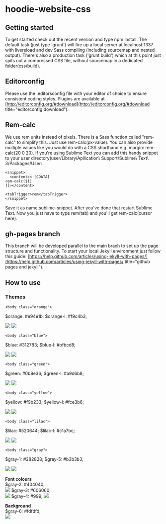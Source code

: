 hoodie-website-css
==================

## Getting started

To get started check out the recent version and type npm install.
The default task (just type 'grunt') will fire up a local server at localhost:1337 with livereload and dev Sass compiling (including sourcemap and nested output).
There's also a production task ('grunt build') which at this point just spits out a compressed CSS file, without sourcemap in a dedicated folder(css/build).

## Editorconfig

Please use the .editorsconfig file with your editor of choice to ensure consistent coding styles. Plugins are available at [http://editorconfig.org/#download](http://editorconfig.org/#download title="editorconfig download").

## Rem-calc

We use rem units instead of pixels. There is a Sass function called "rem-calc" to simplify this. Just use rem-calc(px-value). You can also provide multiple values like you would do with a CSS shorthand e.g. margin: rem-calc(20 0 20).
If you're using Sublime Text you can add this handy snippet to your user directory(user/Library/Apllication\ Support/Sublime\ Text\ 3/Packages/User:

    <snippet>
      <content><![CDATA[
    rem-calc($1)
    ]]></content>

    <tabTrigger>rem</tabTrigger>
    </snippet>

Save it as name.sublime-snippet. After you've done that restart Sublime Text. Now you just have to type rem(tab) and you'll get rem-calc(cursor here).

## gh-pages branch

This branch will be developed parallel to the main brach to set up the page structure and functionality. To start your local Jekyll environment just follow this guide: [https://help.github.com/articles/using-jekyll-with-pages/](https://help.github.com/articles/using-jekyll-with-pages/ title="github pages and jekyll").


## How to use

### Themes
````
<body class="orange">
````
$orange: #e94e1b; $orange-l: #f9c4b3;

<img src="http://verpixelt.github.io/readme-files/rectangle-orange.svg" /> <img src="http://verpixelt.github.io/readme-files/rectangle-orange-l.svg" />

````
<body class="blue">
````
$blue: #312783; $blue-l: #bfbcd8;

<img src="http://verpixelt.github.io/readme-files/rectangle-blue.svg" /> <img src="http://verpixelt.github.io/readme-files/rectangle-blue-l.svg" />

````
<body class="green">
````
$green: #0b8e36; $green-l: #a9d6b8;

<img src="http://verpixelt.github.io/readme-files/rectangle-green.svg" /> <img src="http://verpixelt.github.io/readme-files/rectangle-green-l.svg" />

````
<body class="yellow">
````
$yellow: #f9b233; $yellow-l: #fce3b6;

<img src="http://verpixelt.github.io/readme-files/rectangle-yellow.svg" /> <img src="http://verpixelt.github.io/readme-files/rectangle-yellow-l.svg" />


````
<body class="lilac">
````
$lilac: #520644; $lilac-l: #c1a7bc;

<img src="http://verpixelt.github.io/readme-files/rectangle-lilac.svg" /> <img src="http://verpixelt.github.io/readme-files/rectangle-lilac-l.svg" />


````
<body class="gray">
````
$gray-1: #282828; $gray-5: #b3b3b3;

<img src="http://verpixelt.github.io/readme-files/rectangle-gray.svg" /> <img src="http://verpixelt.github.io/readme-files/rectangle-gray-l.svg" />

**Font colours**<br />
$gray-2: #404040;<br />
<img src="http://verpixelt.github.io/readme-files/rectangle-gray1.svg" />
$gray-3: #606060;<br />
<img src="http://verpixelt.github.io/readme-files/rectangle-gray3.svg" />
$gray-4: #999;
<img src="http://verpixelt.github.io/readme-files/rectangle-gray4.svg" />

**Background**<br />
$gray-6: #fdfdfd;<br />
<img src="http://verpixelt.github.io/readme-files/rectangle-gray6.svg" />
